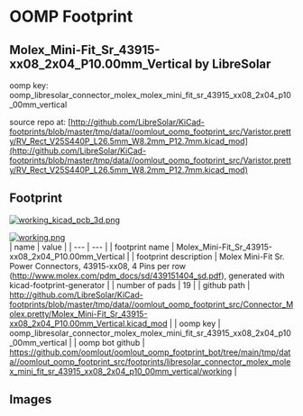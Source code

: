 # OOMP Footprint  
## Molex_Mini-Fit_Sr_43915-xx08_2x04_P10.00mm_Vertical  by LibreSolar  
  
oomp key: oomp_libresolar_connector_molex_molex_mini_fit_sr_43915_xx08_2x04_p10_00mm_vertical  
  
source repo at: [http://github.com/LibreSolar/KiCad-footprints/blob/master/tmp/data//oomlout_oomp_footprint_src/Varistor.pretty/RV_Rect_V25S440P_L26.5mm_W8.2mm_P12.7mm.kicad_mod](http://github.com/LibreSolar/KiCad-footprints/blob/master/tmp/data//oomlout_oomp_footprint_src/Varistor.pretty/RV_Rect_V25S440P_L26.5mm_W8.2mm_P12.7mm.kicad_mod)  
## Footprint  
  
[![working_kicad_pcb_3d.png](working_kicad_pcb_3d_600.png)](working_kicad_pcb_3d.png)  
  
[![working.png](working_600.png)](working.png)  
| name | value | 
| --- | --- | 
| footprint name | Molex_Mini-Fit_Sr_43915-xx08_2x04_P10.00mm_Vertical | 
| footprint description | Molex Mini-Fit Sr. Power Connectors, 43915-xx08, 4 Pins per row (http://www.molex.com/pdm_docs/sd/439151404_sd.pdf), generated with kicad-footprint-generator | 
| number of pads | 19 | 
| github path | http://github.com/LibreSolar/KiCad-footprints/blob/master/tmp/data//oomlout_oomp_footprint_src/Connector_Molex.pretty/Molex_Mini-Fit_Sr_43915-xx08_2x04_P10.00mm_Vertical.kicad_mod | 
| oomp key | oomp_libresolar_connector_molex_molex_mini_fit_sr_43915_xx08_2x04_p10_00mm_vertical | 
| oomp bot github | https://github.com/oomlout/oomlout_oomp_footprint_bot/tree/main/tmp/data//oomlout_oomp_footprint_src/footprints/libresolar_connector_molex_molex_mini_fit_sr_43915_xx08_2x04_p10_00mm_vertical/working | 
## Images  
